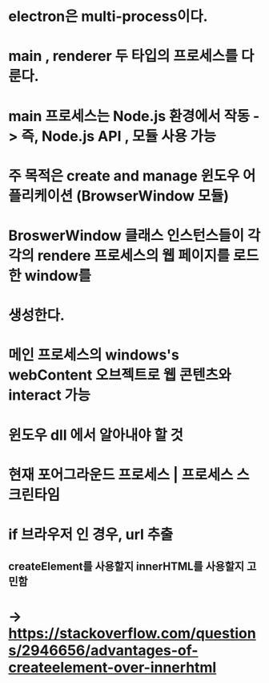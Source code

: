 # electron은 multi-process이다.
# main , renderer 두 타입의 프로세스를 다룬다.

# main 프로세스는 Node.js 환경에서 작동 -> 즉, Node.js API , 모듈 사용 가능
# 주 목적은 create and manage 윈도우 어플리케이션 (BrowserWindow 모듈)
# BroswerWindow 클래스 인스턴스들이 각각의 rendere 프로세스의 웹 페이지를 로드한 window를
# 생성한다.

# 메인 프로세스의 windows's webContent 오브젝트로 웹 콘텐츠와 interact 가능



# 윈도우  dll 에서 알아내야 할 것
# 현재 포어그라운드 프로세스 | 프로세스 스크린타임
# if 브라우저 인 경우, url 추출


## createElement를 사용할지 innerHTML를 사용할지 고민함
# -> https://stackoverflow.com/questions/2946656/advantages-of-createelement-over-innerhtml